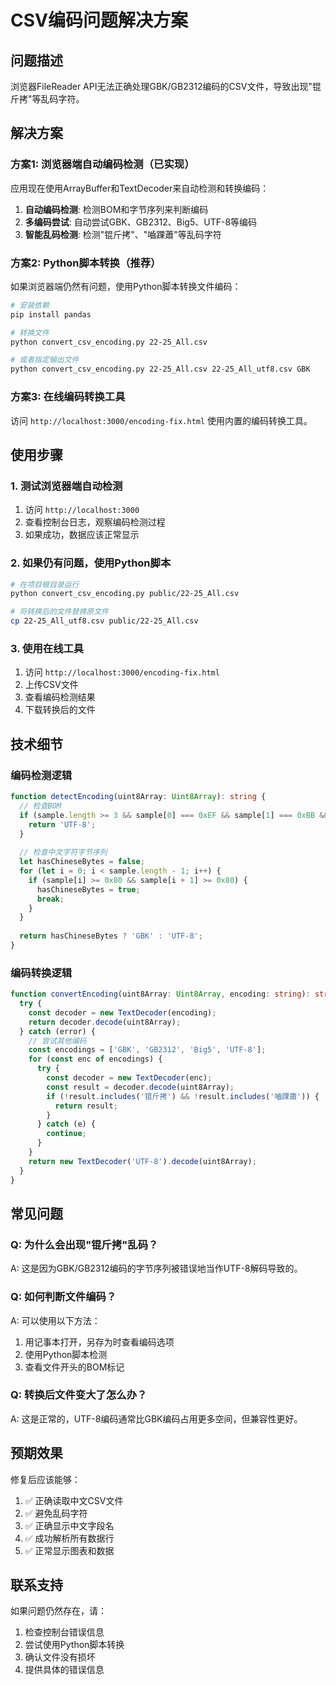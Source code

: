 # CSV编码问题解决方案

## 问题描述

浏览器FileReader API无法正确处理GBK/GB2312编码的CSV文件，导致出现"锟斤拷"等乱码字符。

## 解决方案

### 方案1: 浏览器端自动编码检测（已实现）

应用现在使用ArrayBuffer和TextDecoder来自动检测和转换编码：

1. **自动编码检测**: 检测BOM和字节序列来判断编码
2. **多编码尝试**: 自动尝试GBK、GB2312、Big5、UTF-8等编码
3. **智能乱码检测**: 检测"锟斤拷"、"嚙踝蕭"等乱码字符

### 方案2: Python脚本转换（推荐）

如果浏览器端仍然有问题，使用Python脚本转换文件编码：

```bash
# 安装依赖
pip install pandas

# 转换文件
python convert_csv_encoding.py 22-25_All.csv

# 或者指定输出文件
python convert_csv_encoding.py 22-25_All.csv 22-25_All_utf8.csv GBK
```

### 方案3: 在线编码转换工具

访问 `http://localhost:3000/encoding-fix.html` 使用内置的编码转换工具。

## 使用步骤

### 1. 测试浏览器端自动检测

1. 访问 `http://localhost:3000`
2. 查看控制台日志，观察编码检测过程
3. 如果成功，数据应该正常显示

### 2. 如果仍有问题，使用Python脚本

```bash
# 在项目根目录运行
python convert_csv_encoding.py public/22-25_All.csv

# 将转换后的文件替换原文件
cp 22-25_All_utf8.csv public/22-25_All.csv
```

### 3. 使用在线工具

1. 访问 `http://localhost:3000/encoding-fix.html`
2. 上传CSV文件
3. 查看编码检测结果
4. 下载转换后的文件

## 技术细节

### 编码检测逻辑

```typescript
function detectEncoding(uint8Array: Uint8Array): string {
  // 检查BOM
  if (sample.length >= 3 && sample[0] === 0xEF && sample[1] === 0xBB && sample[2] === 0xBF) {
    return 'UTF-8';
  }
  
  // 检查中文字符字节序列
  let hasChineseBytes = false;
  for (let i = 0; i < sample.length - 1; i++) {
    if (sample[i] >= 0x80 && sample[i + 1] >= 0x80) {
      hasChineseBytes = true;
      break;
    }
  }
  
  return hasChineseBytes ? 'GBK' : 'UTF-8';
}
```

### 编码转换逻辑

```typescript
function convertEncoding(uint8Array: Uint8Array, encoding: string): string {
  try {
    const decoder = new TextDecoder(encoding);
    return decoder.decode(uint8Array);
  } catch (error) {
    // 尝试其他编码
    const encodings = ['GBK', 'GB2312', 'Big5', 'UTF-8'];
    for (const enc of encodings) {
      try {
        const decoder = new TextDecoder(enc);
        const result = decoder.decode(uint8Array);
        if (!result.includes('锟斤拷') && !result.includes('嚙踝蕭')) {
          return result;
        }
      } catch (e) {
        continue;
      }
    }
    return new TextDecoder('UTF-8').decode(uint8Array);
  }
}
```

## 常见问题

### Q: 为什么会出现"锟斤拷"乱码？

A: 这是因为GBK/GB2312编码的字节序列被错误地当作UTF-8解码导致的。

### Q: 如何判断文件编码？

A: 可以使用以下方法：
1. 用记事本打开，另存为时查看编码选项
2. 使用Python脚本检测
3. 查看文件开头的BOM标记

### Q: 转换后文件变大了怎么办？

A: 这是正常的，UTF-8编码通常比GBK编码占用更多空间，但兼容性更好。

## 预期效果

修复后应该能够：

1. ✅ 正确读取中文CSV文件
2. ✅ 避免乱码字符
3. ✅ 正确显示中文字段名
4. ✅ 成功解析所有数据行
5. ✅ 正常显示图表和数据

## 联系支持

如果问题仍然存在，请：

1. 检查控制台错误信息
2. 尝试使用Python脚本转换
3. 确认文件没有损坏
4. 提供具体的错误信息 